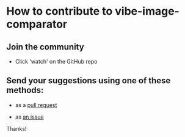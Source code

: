 # How to contribute to vibe-image-comparator

## Join the community

- Click 'watch' on the GitHub repo

## Send your suggestions using one of these methods:

- as a [pull request](https://github.com/yaleman/vibe-image-comparator/pulls)

- as [an issue](https://github.com/yaleman/vibe-image-comparator/issues/new)

Thanks!